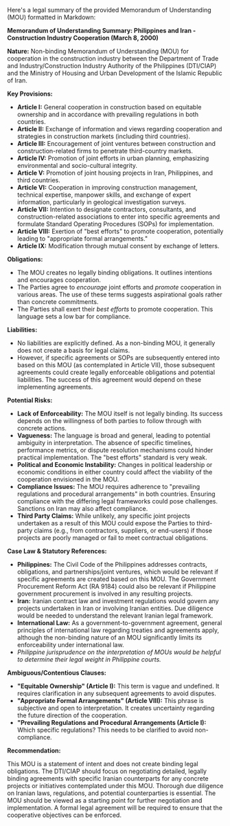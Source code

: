 Here's a legal summary of the provided Memorandum of Understanding (MOU) formatted in Markdown:

**Memorandum of Understanding Summary: Philippines and Iran - Construction Industry Cooperation (March 8, 2000)**

**Nature:** Non-binding Memorandum of Understanding (MOU) for cooperation in the construction industry between the Department of Trade and Industry/Construction Industry Authority of the Philippines (DTI/CIAP) and the Ministry of Housing and Urban Development of the Islamic Republic of Iran.

**Key Provisions:**

*   **Article I:** General cooperation in construction based on equitable ownership and in accordance with prevailing regulations in both countries.
*   **Article II:** Exchange of information and views regarding cooperation and strategies in construction markets (including third countries).
*   **Article III:** Encouragement of joint ventures between construction and construction-related firms to penetrate third-country markets.
*   **Article IV:** Promotion of joint efforts in urban planning, emphasizing environmental and socio-cultural integrity.
*   **Article V:** Promotion of joint housing projects in Iran, Philippines, and third countries.
*   **Article VI:** Cooperation in improving construction management, technical expertise, manpower skills, and exchange of expert information, particularly in geological investigation surveys.
*   **Article VII:** Intention to designate contractors, consultants, and construction-related associations to enter into specific agreements and formulate Standard Operating Procedures (SOPs) for implementation.
*   **Article VIII:** Exertion of "best efforts" to promote cooperation, potentially leading to "appropriate formal arrangements."
*   **Article IX:** Modification through mutual consent by exchange of letters.

**Obligations:**

*   The MOU creates no legally binding obligations. It outlines intentions and encourages cooperation.
*   The Parties agree to *encourage* joint efforts and *promote* cooperation in various areas. The use of these terms suggests aspirational goals rather than concrete commitments.
*   The Parties shall exert their *best efforts* to promote cooperation. This language sets a low bar for compliance.

**Liabilities:**

*   No liabilities are explicitly defined. As a non-binding MOU, it generally does not create a basis for legal claims.
*   However, if specific agreements or SOPs are subsequently entered into based on this MOU (as contemplated in Article VII), those subsequent agreements could create legally enforceable obligations and potential liabilities. The success of this agreement would depend on these implementing agreements.

**Potential Risks:**

*   **Lack of Enforceability:** The MOU itself is not legally binding. Its success depends on the willingness of both parties to follow through with concrete actions.
*   **Vagueness:** The language is broad and general, leading to potential ambiguity in interpretation. The absence of specific timelines, performance metrics, or dispute resolution mechanisms could hinder practical implementation. The "best efforts" standard is very weak.
*   **Political and Economic Instability:** Changes in political leadership or economic conditions in either country could affect the viability of the cooperation envisioned in the MOU.
*   **Compliance Issues:** The MOU requires adherence to "prevailing regulations and procedural arrangements" in both countries. Ensuring compliance with the differing legal frameworks could pose challenges. Sanctions on Iran may also affect compliance.
*   **Third Party Claims:** While unlikely, any specific joint projects undertaken as a result of this MOU could expose the Parties to third-party claims (e.g., from contractors, suppliers, or end-users) if those projects are poorly managed or fail to meet contractual obligations.

**Case Law & Statutory References:**

*   **Philippines:** The Civil Code of the Philippines addresses contracts, obligations, and partnerships/joint ventures, which would be relevant if specific agreements are created based on this MOU. The Government Procurement Reform Act (RA 9184) could also be relevant if Philippine government procurement is involved in any resulting projects.
*   **Iran:** Iranian contract law and investment regulations would govern any projects undertaken in Iran or involving Iranian entities. Due diligence would be needed to understand the relevant Iranian legal framework.
*   **International Law:** As a government-to-government agreement, general principles of international law regarding treaties and agreements apply, although the non-binding nature of an MOU significantly limits its enforceability under international law.
*   *Philippine jurisprudence on the interpretation of MOUs would be helpful to determine their legal weight in Philippine courts.*

**Ambiguous/Contentious Clauses:**

*   **"Equitable Ownership" (Article I):** This term is vague and undefined. It requires clarification in any subsequent agreements to avoid disputes.
*   **"Appropriate Formal Arrangements" (Article VIII):** This phrase is subjective and open to interpretation. It creates uncertainty regarding the future direction of the cooperation.
*   **"Prevailing Regulations and Procedural Arrangements (Article I):** Which specific regulations? This needs to be clarified to avoid non-compliance.

**Recommendation:**

This MOU is a statement of intent and does not create binding legal obligations. The DTI/CIAP should focus on negotiating detailed, legally binding agreements with specific Iranian counterparts for any concrete projects or initiatives contemplated under this MOU. Thorough due diligence on Iranian laws, regulations, and potential counterparties is essential. The MOU should be viewed as a starting point for further negotiation and implementation. A formal legal agreement will be required to ensure that the cooperative objectives can be enforced.
